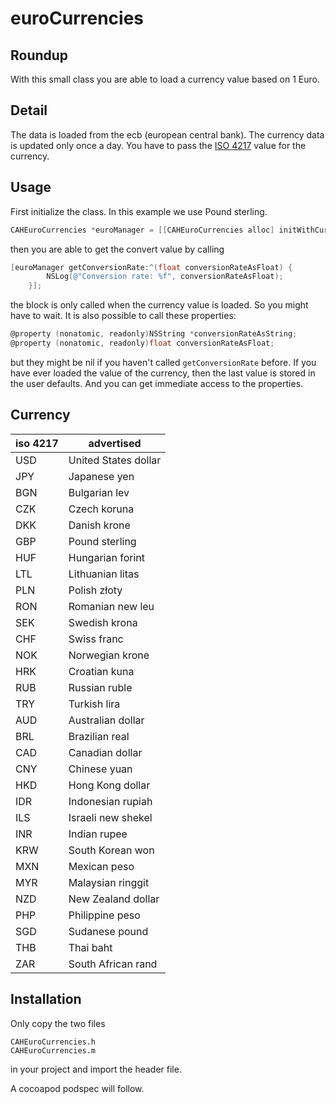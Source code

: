euroCurrencies
==============

Roundup
-------
With this small class you are able to load a currency value based on 1 Euro. 

Detail
------
The data is loaded from the ecb (european central bank). The currency data is updated only once a day. You have to pass the [ISO 4217](http://en.wikipedia.org/wiki/ISO_4217) value for the currency.

Usage
-----
First initialize the class. In this example we use Pound sterling.

```objective-c
CAHEuroCurrencies *euroManager = [[CAHEuroCurrencies alloc] initWithCurrency:@"GBP"];
```
then you are able to get the convert value by calling

```objective-c
[euroManager getConversionRate:^(float conversionRateAsFloat) {
        NSLog(@"Conversion rate: %f", conversionRateAsFloat);
    }];

```
the block is only called when the currency value is loaded. So you might have to wait. It is also possible to call these properties:

```objective-c
@property (nonatomic, readonly)NSString *conversionRateAsString;
@property (nonatomic, readonly)float conversionRateAsFloat;
```

but they might be nil if you haven't called `getConversionRate` before. If you have ever loaded the value of the currency, then the last value is stored in the user defaults. And you can get immediate access to the properties.

Currency
--------
iso 4217 | advertised
-------- | ----------
USD | United States dollar
JPY | Japanese yen
BGN | Bulgarian lev
CZK | Czech koruna
DKK | Danish krone
GBP | Pound sterling
HUF | Hungarian forint
LTL | Lithuanian litas
PLN | Polish złoty
RON | Romanian new leu
SEK | Swedish krona
CHF | Swiss franc
NOK | Norwegian krone
HRK | Croatian kuna
RUB | Russian ruble
TRY | Turkish lira
AUD | Australian dollar
BRL | Brazilian real
CAD | Canadian dollar
CNY | Chinese yuan
HKD | Hong Kong dollar
IDR | Indonesian rupiah
ILS | Israeli new shekel
INR | Indian rupee
KRW | South Korean won
MXN | Mexican peso
MYR | Malaysian ringgit
NZD | New Zealand dollar
PHP | Philippine peso
SGD | Sudanese pound
THB | Thai baht
ZAR | South African rand

Installation
------------
Only copy the two files
```
CAHEuroCurrencies.h
CAHEuroCurrencies.m
```
in your project and import the header file.

A cocoapod podspec will follow.
